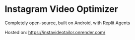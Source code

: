 # Instagram Video Optimizer

Completely open-source, built on Android, with Replit Agents

Hosted on: https://instavideotailor.onrender.com/
